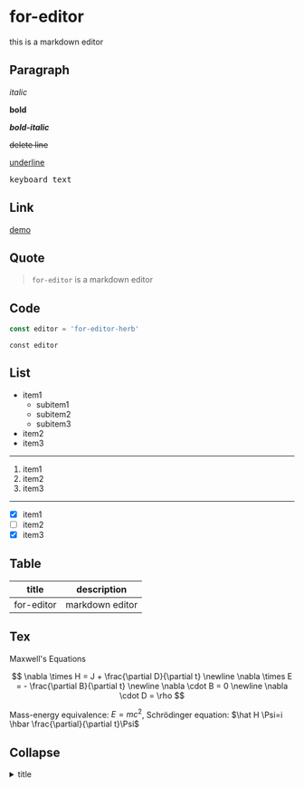 # for-editor

this is a markdown editor

## Paragraph

*italic*

**bold**

***bold-italic***

~~delete line~~

<u>underline</u>

<kbd>keyboard text</kbd>

## Link

[demo](https://goer.icu/for-editor-herb/)

## Quote

> `for-editor` is a markdown editor

## Code

```js
const editor = 'for-editor-herb'
```

`const editor`

## List

- item1
  - subitem1
  - subitem2
  - subitem3
- item2
- item3

---

1. item1
2. item2
3. item3

---

- [x] item1
- [ ] item2
- [x] item3

## Table

| title      | description     |
| ---------- | --------------- |
| for-editor | markdown editor |

## Tex

Maxwell's Equations

$$
\nabla \times H = J + \frac{\partial D}{\partial t} \newline
\nabla \times E = - \frac{\partial B}{\partial t} \newline
\nabla \cdot B = 0 \newline
\nabla \cdot D = \rho
$$

Mass-energy equivalence: $E = mc^2$, Schrödinger equation: $\hat H \Psi=i \hbar \frac{\partial}{\partial t}\Psi$

## Collapse

<details>
<summary>title</summary>

content
</details>
